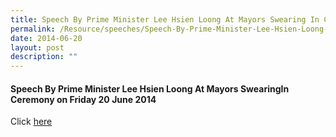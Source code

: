 ```yaml
---
title: Speech By Prime Minister Lee Hsien Loong At Mayors Swearing In Ceremony
permalink: /Resource/speeches/Speech-By-Prime-Minister-Lee-Hsien-Loong-At-Mayors-SwearingIn-Ceremony
date: 2014-06-20
layout: post
description: ""
---
```




#### Speech By Prime Minister Lee Hsien Loong At Mayors SwearingIn Ceremony on Friday 20 June 2014

Click [here](/files/NewsRoom/speech-by-prime-minister-lee-hsien-loong-at-mayors-swearingin-ceremony-on-friday-20-june-2014.pdf)